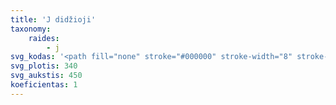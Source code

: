 ```yaml
---
title: 'J didžioji'
taxonomy:
    raides:
        - j
svg_kodas: '<path fill="none" stroke="#000000" stroke-width="8" stroke-linecap="round" stroke-linejoin="round" stroke-miterlimit="10" d="M205.7,71.2c0,0,15.5-19.8,28.3-17.5c12.8,2.3,3.5,17.5,14.4,19.4s33.8-19.6,33.8-19.6c-5.8-17-186.4,397.6-224,383.4C29.4,426,147.1,297.1,226.3,241.2"/>'
svg_plotis: 340
svg_aukstis: 450
koeficientas: 1
---
```


